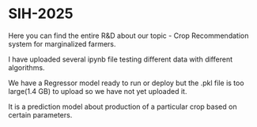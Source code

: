 # SIH-2025

Here you can find the entire R&D about our topic - Crop Recommendation system for marginalized farmers.

I have uploaded several ipynb file testing different data with different algorithms.

We have a Regressor model ready to run or deploy but the .pkl file is too large(1.4 GB) to upload so we have not yet uploaded it.

It is a prediction model about production of a particular crop based on certain parameters.
